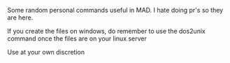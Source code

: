 Some random personal commands useful in MAD.  I hate doing pr's so they are here.

If you create the files on windows, do remember to use the dos2unix command once the files are on your linux server

Use at your own discretion
